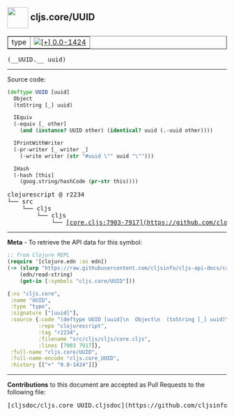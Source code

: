 ## <img width="48px" valign="middle" src="http://i.imgur.com/Hi20huC.png"> cljs.core/UUID

 <table border="1">
<tr>

<td>type</td>
<td><a href="https://github.com/cljsinfo/cljs-api-docs/tree/0.0-1424"><img valign="middle" alt="[+] 0.0-1424" src="https://img.shields.io/badge/+-0.0--1424-lightgrey.svg"></a> </td>
</tr>
</table>

 <samp>
(__UUID.__ uuid)<br>
</samp>

---





Source code:

```clj
(deftype UUID [uuid]
  Object
  (toString [_] uuid)

  IEquiv
  (-equiv [_ other]
    (and (instance? UUID other) (identical? uuid (.-uuid other))))

  IPrintWithWriter
  (-pr-writer [_ writer _]
    (-write writer (str "#uuid \"" uuid "\"")))

  IHash
  (-hash [this]
    (goog.string/hashCode (pr-str this))))
```

 <pre>
clojurescript @ r2234
└── src
    └── cljs
        └── cljs
            └── <ins>[core.cljs:7903-7917](https://github.com/clojure/clojurescript/blob/r2234/src/cljs/cljs/core.cljs#L7903-L7917)</ins>
</pre>


---

__Meta__ - To retrieve the API data for this symbol:

```clj
;; from Clojure REPL
(require '[clojure.edn :as edn])
(-> (slurp "https://raw.githubusercontent.com/cljsinfo/cljs-api-docs/catalog/cljs-api.edn")
    (edn/read-string)
    (get-in [:symbols "cljs.core/UUID"]))
```

```clj
{:ns "cljs.core",
 :name "UUID",
 :type "type",
 :signature ["[uuid]"],
 :source {:code "(deftype UUID [uuid]\n  Object\n  (toString [_] uuid)\n\n  IEquiv\n  (-equiv [_ other]\n    (and (instance? UUID other) (identical? uuid (.-uuid other))))\n\n  IPrintWithWriter\n  (-pr-writer [_ writer _]\n    (-write writer (str \"#uuid \\\"\" uuid \"\\\"\")))\n\n  IHash\n  (-hash [this]\n    (goog.string/hashCode (pr-str this))))",
          :repo "clojurescript",
          :tag "r2234",
          :filename "src/cljs/cljs/core.cljs",
          :lines [7903 7917]},
 :full-name "cljs.core/UUID",
 :full-name-encode "cljs.core_UUID",
 :history [["+" "0.0-1424"]]}

```

---

__Contributions__ to this document are accepted as Pull Requests to the following file:

 <pre>
[cljsdoc/cljs.core_UUID.cljsdoc](https://github.com/cljsinfo/cljs-api-docs/blob/master/cljsdoc/cljs.core_UUID.cljsdoc)
</pre>


